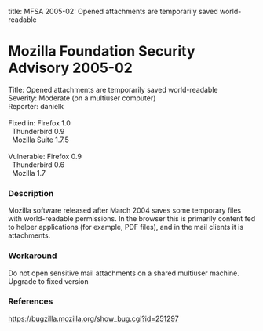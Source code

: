title: MFSA 2005-02: Opened attachments are temporarily saved world-readable

<h1>Mozilla Foundation Security Advisory 2005-02</h1>

<p><span class="label">Title:</span>      Opened attachments are temporarily saved world-readable<br/>
<span class="label">Severity:</span>   Moderate (on a multiuser computer)<br/>
<span class="label">Reporter:</span>   danielk<br/><br/>
<span class="label">Fixed in:</span>   Firefox 1.0<br/>
<span class="label">&#160;</span>      Thunderbird 0.9<br/>
<span class="label">&#160;</span>      Mozilla Suite 1.7.5<br/><br/>
<span class="label">Vulnerable:</span> Firefox 0.9<br/>
<span class="label">&#160;</span>      Thunderbird 0.6<br/>
<span class="label">&#160;</span>      Mozilla 1.7</p>

<h3>Description</h3>

<p>Mozilla software released after March 2004 saves some temporary files with
world-readable permissions. In the browser this is primarily
content fed to helper applications (for example, PDF files), and in
the mail clients it is attachments.</p>

<h3>Workaround</h3>

<p>Do not open sensitive mail attachments on a shared multiuser machine.
Upgrade to fixed version</p>

<h3>References</h3>

<p><a href="https://bugzilla.mozilla.org/show_bug.cgi?id=251297">
https://bugzilla.mozilla.org/show_bug.cgi?id=251297</a></p>



